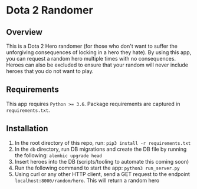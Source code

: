 # Dota 2 Randomer

## Overview
This is a Dota 2 Hero randomer (for those who don't want to suffer the unforgiving consequences of locking in a hero they hate). By using this app, you can request a random hero multiple times with no consequences. Heroes can also be excluded to ensure that your random will never include heroes that you do not want to play.

## Requirements
This app requires `Python >= 3.6`. Package requirements are captured in `requirements.txt`.

## Installation
1. In the root directory of this repo, run:
```pip3 install -r requirements.txt```
2. In the `db` directory, run DB migrations and create the DB file by running the following:
```alembic upgrade head```
3. Insert heroes into the DB (scripts/tooling to automate this coming soon)
4. Run the following command to start the app:
```python3 run_server.py```
5. Using curl or any other HTTP client, send a GET request to the endpoint `localhost:8000/random/hero`. This will return a random hero 
